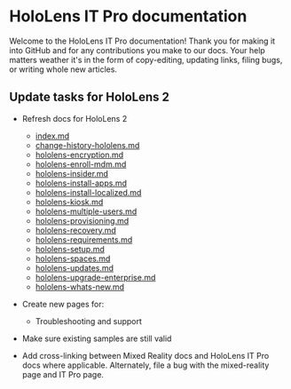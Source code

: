 # HoloLens IT Pro documentation

Welcome to the HoloLens IT Pro documentation!  Thank you for making it into GitHub and for any contributions you make to our docs.  Your help matters weather it's in the form of copy-editing, updating links, filing bugs, or writing whole new articles.

## Update tasks for HoloLens 2

* Refresh docs for HoloLens 2
  * [index.md](index.md)
  * [change-history-hololens.md](change-history-hololens.md)
  * [hololens-encryption.md](hololens-encryption.md)
  * [hololens-enroll-mdm.md](hololens-enroll-mdm.md)
  * [hololens-insider.md](hololens-insider.md)
  * [hololens-install-apps.md](hololens-install-apps.md)
  * [hololens-install-localized.md](hololens-install-localized.md)
  * [hololens-kiosk.md](hololens-kiosk.md)
  * [hololens-multiple-users.md](hololens-multiple-users.md)
  * [hololens-provisioning.md](hololens-provisioning.md)
  * [hololens-recovery.md](hololens-recovery.md)
  * [hololens-requirements.md](hololens-requirements.md)
  * [hololens-setup.md](hololens-setup.md)
  * [hololens-spaces.md](hololens-spaces.md)
  * [hololens-updates.md](hololens-updates.md)
  * [hololens-upgrade-enterprise.md](hololens-upgrade-enterprise.md)
  * [hololens-whats-new.md](hololens-whats-new.md)
* Create new pages for:
  * Troubleshooting and support

* Make sure existing samples are still valid
* Add cross-linking between Mixed Reality docs and HoloLens IT Pro docs where applicable. Alternately, file a bug with the mixed-reality page and IT Pro page.